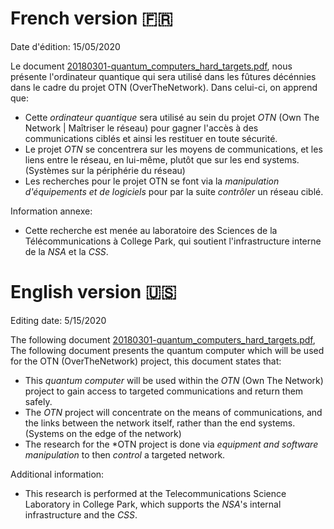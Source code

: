 # French version 🇫🇷

Date d'édition: 15/05/2020

Le document [20180301-quantum_computers_hard_targets.pdf](https://git.chevro.fr/Eban/snowden-archive-mirror/src/master/documents/2014/20140102-thewashingtonpost__quantum_computers_hard_targets.pdf), nous présente l'ordinateur quantique qui sera utilisé dans les fûtures décénnies dans le cadre du projet OTN (OverTheNetwork). Dans celui-ci, on apprend que:

- Cette *ordinateur quantique* sera utilisé au sein du projet *OTN* (Own The Network | Maîtriser le réseau) pour gagner l'accès à des communications ciblés et ainsi les restituer en toute sécurité.
- Le projet *OTN* se concentrera sur les moyens de communications, et les liens entre le réseau, en lui-même, plutôt que sur les end systems. (Systèmes sur la périphérie du réseau)
- Les recherches pour le projet OTN se font via la *manipulation d'équipements et de logiciels* pour par la suite *contrôler* un réseau ciblé.

Information annexe:

- Cette recherche est menée au laboratoire des Sciences de la Télécommunications à College Park, qui soutient l'infrastructure interne de la *NSA* et la *CSS*. 

# English version 🇺🇸

Editing date: 5/15/2020

The following document [20180301-quantum_computers_hard_targets.pdf](https://git.chevro.fr/Eban/snowden-archive-mirror/src/master/documents/2014/20140102-thewashingtonpost__quantum_computers_hard_target), The following document presents the quantum computer which will be used for the OTN (OverTheNetwork) project, this document states that:

- This *quantum computer* will be used within the *OTN* (Own The Network) project to gain access to targeted communications and return them safely.
- The *OTN* project will concentrate on the means of communications, and the links between the network itself, rather than the end systems. (Systems on the edge of the network)
- The research for the *OTN
 project is done via *equipment and software manipulation* to then *control* a targeted network.

Additional information:

- This research is performed at the Telecommunications Science Laboratory in College Park, which supports the *NSA*'s internal infrastructure and the *CSS*.
